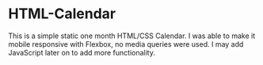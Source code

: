 # HTML-Calendar
This is a simple static one month HTML/CSS Calendar. I was able to make it mobile responsive with Flexbox, no media queries were used. I may add JavaScript 
later on to add more functionality.
